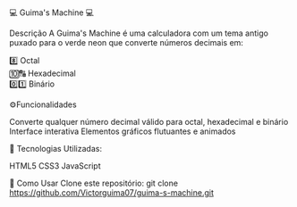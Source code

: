 💻 Guima's Machine 💻

Descrição
A Guima's Machine é uma calculadora com um tema antigo puxado para o verde neon que converte números decimais em:

   8️⃣ Octal<br>
🔟🔠 Hexadecimal<br> 
0️⃣1️⃣ Binário<br>


⚙️Funcionalidades

Converte qualquer número decimal válido para octal, hexadecimal e binário
Interface interativa
Elementos gráficos flutuantes e animados


🧠 Tecnologias Utilizadas:

HTML5
CSS3
JavaScript

🚀 Como Usar
Clone este repositório:
git clone https://github.com/Victorguima07/guima-s-machine.git
